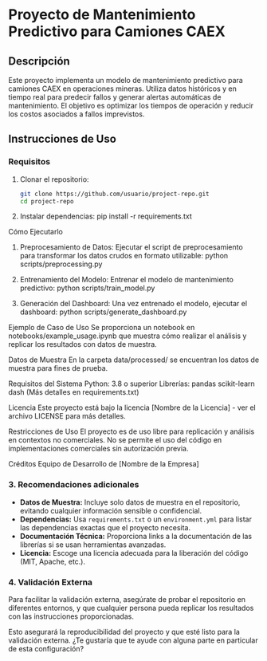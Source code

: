 # Proyecto de Mantenimiento Predictivo para Camiones CAEX

## Descripción

Este proyecto implementa un modelo de mantenimiento predictivo para camiones CAEX en operaciones mineras. Utiliza datos históricos y en tiempo real para predecir fallos y generar alertas automáticas de mantenimiento. El objetivo es optimizar los tiempos de operación y reducir los costos asociados a fallos imprevistos.

## Instrucciones de Uso

### Requisitos
1. Clonar el repositorio:
   ```bash
   git clone https://github.com/usuario/project-repo.git
   cd project-repo
2. Instalar dependencias:
   pip install -r requirements.txt

Cómo Ejecutarlo
1. Preprocesamiento de Datos: Ejecutar el script de preprocesamiento para transformar los datos crudos en formato utilizable:
   python scripts/preprocessing.py

2. Entrenamiento del Modelo: Entrenar el modelo de mantenimiento predictivo:
   python scripts/train_model.py

3. Generación del Dashboard: Una vez entrenado el modelo, ejecutar el dashboard:
   python scripts/generate_dashboard.py

Ejemplo de Caso de Uso
Se proporciona un notebook en notebooks/example_usage.ipynb que muestra cómo realizar el análisis y replicar los resultados con datos de muestra.

Datos de Muestra
En la carpeta data/processed/ se encuentran los datos de muestra para fines de prueba.

Requisitos del Sistema
Python: 3.8 o superior
Librerías:
pandas
scikit-learn
dash
(Más detalles en requirements.txt)

Licencia
Este proyecto está bajo la licencia [Nombre de la Licencia] - ver el archivo LICENSE para más detalles.

Restricciones de Uso
El proyecto es de uso libre para replicación y análisis en contextos no comerciales. No se permite el uso del código en implementaciones comerciales sin autorización previa.

Créditos
Equipo de Desarrollo de [Nombre de la Empresa]

### 3. Recomendaciones adicionales

- **Datos de Muestra:** Incluye solo datos de muestra en el repositorio, evitando cualquier información sensible o confidencial.
- **Dependencias:** Usa `requirements.txt` o un `environment.yml` para listar las dependencias exactas que el proyecto necesita.
- **Documentación Técnica:** Proporciona links a la documentación de las librerías si se usan herramientas avanzadas.
- **Licencia:** Escoge una licencia adecuada para la liberación del código (MIT, Apache, etc.).

### 4. Validación Externa
Para facilitar la validación externa, asegúrate de probar el repositorio en diferentes entornos, y que cualquier persona pueda replicar los resultados con las instrucciones proporcionadas.

Esto asegurará la reproducibilidad del proyecto y que esté listo para la validación externa. ¿Te gustaría que te ayude con alguna parte en particular de esta configuración?
